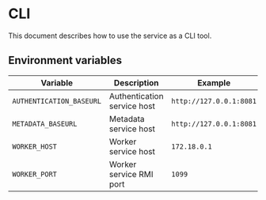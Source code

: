 # CLI

This document describes how to use the service as a CLI tool.

## Environment variables

| Variable                 | Description                 | Example                 |
|--------------------------|-----------------------------|-------------------------|
| `AUTHENTICATION_BASEURL` | Authentication service host | `http://127.0.0.1:8081` |
| `METADATA_BASEURL`       | Metadata service host       | `http://127.0.0.1:8081` |
| `WORKER_HOST`            | Worker service host         | `172.18.0.1`            |
| `WORKER_PORT`            | Worker service RMI port     | `1099`                  |
